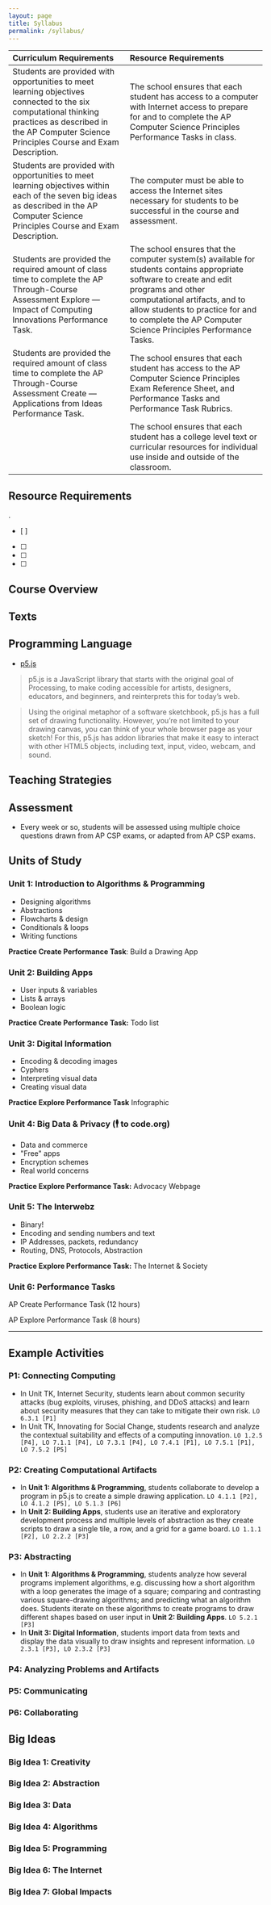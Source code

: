 ```yaml
---
layout: page
title: Syllabus
permalink: /syllabus/
---
```




| Curriculum Requirements                                                                                                                                                                                    | Resource Requirements                                                                                                                                                                                                                                                          |
|:-----------------------------------------------------------------------------------------------------------------------------------------------------------------------------------------------------------|:-------------------------------------------------------------------------------------------------------------------------------------------------------------------------------------------------------------------------------------------------------------------------------|
| Students are provided with opportunities to meet learning objectives connected to the six computational thinking practices as described in the AP Computer Science Principles Course and Exam Description. | The school ensures that each student has access to a computer with Internet access to prepare for and to complete the AP Computer Science Principles Performance Tasks in class.                                                                                               |
| Students are provided with opportunities to meet learning objectives within each of the seven big ideas as described in the AP Computer Science Principles Course and Exam Description.                    | The computer must be able to access the Internet sites necessary for students to be successful in the course and assessment.                                                                                                                                                   |
| Students are provided the required amount of class time to complete the AP Through-Course Assessment Explore — Impact of Computing Innovations Performance Task.                                           | The school ensures that the computer system(s) available for students contains appropriate software to create and edit programs and other computational artifacts, and to allow students to practice for and to complete the AP Computer Science Principles Performance Tasks. |
| Students are provided the required amount of class time to complete the AP Through-Course Assessment Create — Applications from Ideas Performance Task.                                                    | The school ensures that each student has access to the AP Computer Science Principles Exam Reference Sheet, and Performance Tasks and Performance Task Rubrics.                                                                                                                |
|                                                                                                                                                                                                            | The school ensures that each student has a college level text or curricular resources for individual use inside and outside of the classroom.                                                                                                                                  |


## Resource Requirements
.
- [ ]
- [ ]
- [ ]
- [ ]

## Course Overview

## Texts

## Programming Language
- [p5.js](https://p5js.org/)

> p5.js is a JavaScript library that starts with the original goal of Processing, to make coding accessible for artists, designers, educators, and beginners, and reinterprets this for today’s web.

> Using the original metaphor of a software sketchbook, p5.js has a full set of drawing functionality. However, you’re not limited to your drawing canvas, you can think of your whole browser page as your sketch! For this, p5.js has addon libraries that make it easy to interact with other HTML5 objects, including text, input, video, webcam, and sound.

## Teaching Strategies

## Assessment
- Every week or so, students will be assessed using multiple choice questions drawn from AP CSP exams, or adapted from AP CSP exams.


## Units of Study

### Unit 1: Introduction to Algorithms & Programming
- Designing algorithms
- Abstractions
- Flowcharts & design
- Conditionals & loops
- Writing functions

**Practice Create Performance Task**: Build a Drawing App

### Unit 2: Building Apps
- User inputs & variables
- Lists & arrays
- Boolean logic

**Practice Create Performance Task:** Todo list

### Unit 3: Digital Information
- Encoding & decoding images
- Cyphers
- Interpreting visual data
- Creating visual data

**Practice Explore Performance Task** Infographic

### Unit 4: Big Data & Privacy (🕴 to code.org)
- Data and commerce
- "Free" apps
- Encryption schemes
- Real world concerns

**Practice Explore Performance Task:** Advocacy Webpage

### Unit 5: The Interwebz
- Binary!
- Encoding and sending numbers and text
- IP Addresses, packets, redundancy
- Routing, DNS, Protocols, Abstraction

**Practice Explore Performance Task:** The Internet & Society

### Unit 6: Performance Tasks
AP Create Performance Task (12 hours)

AP Explore Performance Task (8 hours)

---

## Example Activities

### P1: Connecting Computing
- In Unit TK, Internet Security, students learn about common security attacks (bug exploits, viruses, phishing, and DDoS attacks) and learn about security measures that they can take to mitigate their own risk. `LO 6.3.1 [P1]`
- In Unit TK, Innovating for Social Change, students research and analyze the contextual suitability and effects of a computing innovation. `LO 1.2.5 [P4], LO 7.1.1 [P4], LO 7.3.1 [P4], LO 7.4.1 [P1], LO 7.5.1 [P1], LO 7.5.2 [P5]`

### P2: Creating Computational Artifacts
- In **Unit 1: Algorithms & Programming**, students collaborate to develop a program in p5.js to create a simple drawing application. `LO 4.1.1 [P2], LO 4.1.2 [P5], LO 5.1.3 [P6]`
- In **Unit 2: Building Apps**, students use an iterative and exploratory development process and multiple levels of abstraction as they create scripts to draw a single tile, a row, and a grid for a game board. `LO 1.1.1 [P2], LO 2.2.2 [P3]`

### P3: Abstracting
- In  **Unit 1: Algorithms & Programming**, students analyze how several programs implement algorithms, e.g. discussing how a short algorithm with a loop generates the image of a square; comparing and contrasting various square-drawing algorithms; and predicting what an algorithm does. Students iterate on these algorithms to create programs to draw different shapes based on user input in **Unit 2: Building Apps**. `LO 5.2.1 [P3]`
- In **Unit 3: Digital Information**, students import data from texts and display the data visually to draw insights and represent information. `LO 2.3.1 [P3], LO 2.3.2 [P3]`

### P4: Analyzing Problems and Artifacts

### P5: Communicating

### P6: Collaborating

## Big Ideas

### Big Idea 1: Creativity

### Big Idea 2: Abstraction

### Big Idea 3: Data

### Big Idea 4: Algorithms

### Big Idea 5: Programming

### Big Idea 6: The Internet

### Big Idea 7: Global Impacts
